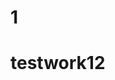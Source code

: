               

                                                                                      
 
# 1  
  
 # testwork12 

 
  
